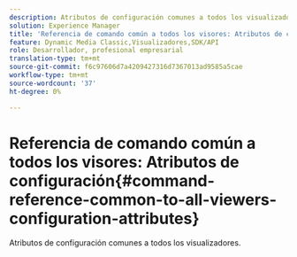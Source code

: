 ```yaml
---
description: Atributos de configuración comunes a todos los visualizadores.
solution: Experience Manager
title: 'Referencia de comando común a todos los visores: Atributos de configuración'
feature: Dynamic Media Classic,Visualizadores,SDK/API
role: Desarrollador, profesional empresarial
translation-type: tm+mt
source-git-commit: f6c97606d7a4209427316d7367013ad9585a5cae
workflow-type: tm+mt
source-wordcount: '37'
ht-degree: 0%

---
```



# Referencia de comando común a todos los visores: Atributos de configuración{#command-reference-common-to-all-viewers-configuration-attributes}

Atributos de configuración comunes a todos los visualizadores.

